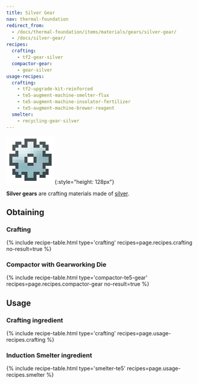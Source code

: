 ```yaml
---
title: Silver Gear
nav: thermal-foundation
redirect_from:
  - /docs/thermal-foundation/items/materials/gears/silver-gear/
  - /docs/silver-gear/
recipes:
  crafting:
    - tf2-gear-silver
  compactor-gear:
    - gear-silver
usage-recipes:
  crafting:
    - tf2-upgrade-kit-reinforced
    - te5-augment-machine-smelter-flux
    - te5-augment-machine-insolator-fertilizer
    - te5-augment-machine-brewer-reagent
  smelter:
    - recycling-gear-silver
---
```


![Silver gear](/assets/images/thermal-foundation/gear-silver.png){:style="height: 128px"}


**Silver gears** are crafting materials made of [silver](/docs/thermal-foundation/silver-ingot/).


Obtaining
---------

### Crafting
{% include recipe-table.html type='crafting' recipes=page.recipes.crafting no-result=true %}

### Compactor with Gearworking Die
{% include recipe-table.html type='compactor-te5-gear' recipes=page.recipes.compactor-gear no-result=true %}


Usage
-----

### Crafting ingredient
{% include recipe-table.html type='crafting' recipes=page.usage-recipes.crafting %}

### Induction Smelter ingredient
{% include recipe-table.html type='smelter-te5' recipes=page.usage-recipes.smelter %}
